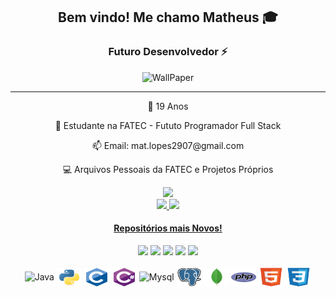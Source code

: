 <h2 align="center"> Bem vindo! Me chamo Matheus 🎓</h2>
<h3 align="center"> Futuro Desenvolvedor ⚡</h3>

<div align="center">
<img src="https://i.pinimg.com/originals/83/f6/5e/83f65e8c6efc88fabfcfbb11cf63bd8a.gif" height="400" wheight="200" border="0" alt="WallPaper">
</div><hr>

<div align="center">
<p> 🎉 19 Anos </p>
<p> 🎒 Estudante na FATEC - Fututo Programador Full Stack </p>
<p> 📫 Email: mat.lopes2907@gmail.com </p>
<p> 💻 Arquivos Pessoais da FATEC e Projetos Próprios </p>
<a href="https://www.linkedin.com/in/matheus-lopes-lourenço-6a627b231/" target="_blank"><img src="https://img.shields.io/badge/-LinkedIn-%230077B5?style=for-the-badge&logo=linkedin&logoColor=white" target="_blank"></a> 
</div>

<div align="center">
  <a href="https://github.com/bertdev">
  <img height="160em" src="https://github-readme-stats.vercel.app/api?username=mathlopes29&show_icons=true&include_all_commits=true&count_private=true&theme=radical"/>
  <img height="160em" src="https://github-readme-stats.vercel.app/api/top-langs/?username=mathlopes29&layout=compact&langs_count=7&theme=radical"/>
</div>

<div align="center">
<h4> Repositórios mais Novos! </h4>
<a href= "https://github.com/MathLopes29/Alura_PostgreSQL"><img height="100em" src="https://github-readme-stats.vercel.app/api/pin/?username=mathlopes29&repo=Alura_PostgreSQL&langs_count=7&&show_icons=true&theme=radical"/></a>
<a href= "https://github.com/MathLopes29/Estrutura_de_Dados"><img height="100em" src="https://github-readme-stats.vercel.app/api/pin/?username=mathlopes29&repo=Estrutura_de_Dados&langs_count=7&&show_icons=true&theme=radical"/></a>
<a href= "https://github.com/MathLopes29/Java_Faker"><img height="100em" src="https://github-readme-stats.vercel.app/api/pin/?username=mathlopes29&repo=Java_Faker&langs_count=7&&show_icons=true&theme=radical"/></a>
<a href= "https://github.com/MathLopes29/Projeto_Datahouse-Faker"><img height="100em" src="https://github-readme-stats.vercel.app/api/pin/?username=mathlopes29&repo=Projeto_Datahouse-Faker&langs_count=7&&show_icons=true&theme=radical"/></a>  
<a href= "https://github.com/MathLopes29/Python"><img height="100em" src="https://github-readme-stats.vercel.app/api/pin/?username=mathlopes29&repo=Python&langs_count=7&&show_icons=true&theme=radical"/></a>    
</div>
  
<div style="display:inline_block" align="center"><br>
<img align="center" alt="Java" height="30" width="40" src="https://cdn.jsdelivr.net/gh/devicons/devicon/icons/java/java-original.svg">
<img align="center" alt="Python" height="30" width="40" src="https://raw.githubusercontent.com/devicons/devicon/master/icons/python/python-original.svg">
<img align="center" alt="C" height="30" width="40" src="https://raw.githubusercontent.com/devicons/devicon/master/icons/c/c-original.svg">
<img align="center" alt="C#" height="30" width="40" src="https://github.com/devicons/devicon/blob/master/icons/csharp/csharp-original.svg">
<img align="center" alt="Mysql" height="30" width="40" src="https://cdn.jsdelivr.net/gh/devicons/devicon/icons/mysql/mysql-original.svg">
<img align="center" alt="PostgreSQL" height="30" width="40" src="https://github.com/devicons/devicon/blob/master/icons/postgresql/postgresql-original.svg">
<img align="center" alt="MongoDB" height="30" width="40" src="https://github.com/devicons/devicon/blob/master/icons/mongodb/mongodb-original.svg">
<img align="center" alt="PHP" height="30" width="40" src="https://github.com/devicons/devicon/blob/master/icons/php/php-original.svg">
<img align="center" alt="HTML" height="30" width="40" src="https://raw.githubusercontent.com/devicons/devicon/master/icons/html5/html5-original.svg">
<img align="center" alt="CSS" height="30" width="40" src="https://raw.githubusercontent.com/devicons/devicon/master/icons/css3/css3-original.svg">
</div><br>

